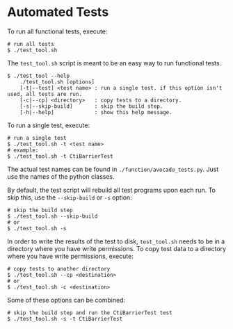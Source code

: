 # Automated Tests

To run all functional tests, execute:
```
# run all tests
$ ./test_tool.sh
```
The `test_tool.sh` script is meant to be an easy way to run functional tests.
```
$ ./test_tool --help
    ./test_tool.sh [options]
    [-t|--test] <test name> : run a single test. if this option isn't used, all tests are run.
    [-c|--cp] <directory>   : copy tests to a directory.
    [-s|--skip-build]       : skip the build step.
    [-h|--help]             : show this help message.
```

To run a single test, execute:
```
# run a single test
$ ./test_tool.sh -t <test name>
# example:
$ ./test_tool.sh -t CtiBarrierTest
```

The actual test names can be found in `./function/avocado_tests.py`. Just use the
names of the python classes.

By default, the test script will rebuild all test programs upon each run. To skip
this, use the `--skip-build` or `-s` option:
```
# skip the build step
$ ./test_tool.sh --skip-build
# or
$ ./test_tool.sh -s
```

In order to write the results of the test to disk, `test_tool.sh` needs to be
in a directory where you have write permissions. To copy test data to a directory
where you have write permissions, execute:
```
# copy tests to another directory
$ ./test_tool.sh --cp <destination>
# or
$ ./test_tool.sh -c <destination>
```

Some of these options can be combined:
```
# skip the build step and run the CtiBarrierTest test
$ ./test_tool.sh -s -t CtiBarrierTest
```
